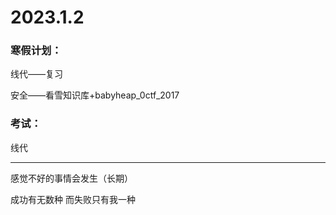 # 2023.1.2

### 寒假计划：

线代——复习

安全——看雪知识库+babyheap_0ctf_2017

### 考试：

线代

------

感觉不好的事情会发生（长期）

成功有无数种 而失败只有我一种

